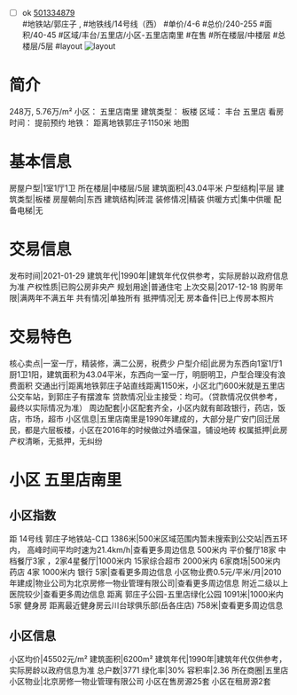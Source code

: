 - [ ] ok [501334879](https://bj.5i5j.com/ershoufang/501334879.html)  
 #地铁站/郭庄子 ,  #地铁线/14号线（西）
#单价/4-6 #总价/240-255 #面积/40-45   #区域/丰台/五里店/小区-五里店南里 #在售 #所在楼层/中楼层 #总楼层/5层 #layout 
![layout](http://image2a.5i5j.com/bdir/layout/41373.jpg_P5.jpg) 
# 简介 
 248万,  5.76万/m² 
小区： 五里店南里
建筑类型： 板楼
区域： 丰台 五里店
看房时间： 提前预约
地铁： 距离地铁郭庄子1150米 地图
# 基本信息 
 房屋户型|1室1厅1卫
所在楼层|中楼层/5层
建筑面积|43.04平米
户型结构|平层
建筑类型|板楼
房屋朝向|东西
建筑结构|砖混
装修情况|精装
供暖方式|集中供暖
配备电梯|无
# 交易信息 
 发布时间|2021-01-29
建筑年代|1990年|建筑年代仅供参考，实际房龄以政府信息为准
产权性质|已购公房非央产
规划用途|普通住宅
上次交易|2017-12-18
购房年限|满两年不满五年
共有情况|单独所有
抵押情况|无
房本备件|已上传房本照片
# 交易特色 
 核心卖点|一室一厅，精装修，满二公房，税费少
户型介绍|此房为东西向1室1厅1厨1卫1阳，建筑面积为43.04平米，东西向一室一厅，明厨明卫，户型合理没有浪费面积
交通出行|距离地铁郭庄子站直线距离1150米，小区北门600米就是五里店公交车站，到郭庄子有摆渡车
贷款情况|业主接受：均可。（贷款情况仅供参考，最终以实际情况为准）
周边配套|小区配套齐全，小区内就有邮政银行，药店，饭店，市场，超市
小区信息|五里店南里是1990年建成的，大部分是广安门回迁居民，都是六层板楼，小区在2016年的时候做过外墙保温，铺设地砖
权属抵押|此房产权清晰，无抵押，无纠纷
# 小区 五里店南里
## 小区指数 
 距 14号线 郭庄子地铁站-C口 1386米|500米区域范围内暂未搜索到公交站|西五环内， 高峰时间平均时速为21.4km/h|查看更多周边信息
500米内 平价餐厅18家
中档餐厅3家 ，2家4星餐厅|1000米内 15家综合超市
2000米内 6家商场|500米内 药店 4家
1000米内 银行 5家|查看更多周边信息
小区物业费0.5元/平米/月|2010年建成|物业公司为北京房修一物业管理有限公司|查看更多周边信息
附近二级以上医院较少|查看更多周边信息
距离 郭庄子公园-五里店绿化公园 1091米|1000米内 5家 健身房
距离最近健身房云川台球俱乐部(岳各庄店) 758米|查看更多周边信息
## 小区信息 
 小区均价|45502元/m²
建筑面积|6200m²
建筑年代|1990年|建筑年代仅供参考，实际房龄以政府信息为准
总户数|3771
绿化率|30%
容积率|2.36
所在商圈|五里店
小区物业|北京房修一物业管理有限公司
小区在售房源25套
小区在租房源2套
